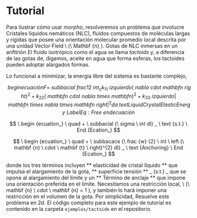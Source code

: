 <!-- TRANSLATED by md-translate -->
# Tutorial

Para ilustrar cómo usar _morpho_, resolveremos un problema que involucre
Cristales líquidos nemáticos (NLC), fluidos compuestos de moléculas largas y rígidas
que posee una orientación molecular promedio local descrita por una unidad
Vector Field \ (\ Mathbf {n} \).
Gotas de NLC inmersas en un anfitrión
El fluido isotrópico como el agua se llama _tactoids_ y, a diferencia de las gotas
de, digamos, aceite en agua que forma esferas, los tactoides pueden adoptar alargados
formas.

Lo funcional a minimizar, la energía libre del sistema es bastante
complejo,

$$
\ begin {ecuación}
F = \ subbacial {\ frac {1} {2} \ int_ {c} k_ {11} \ izquierdo (\ nabla \ cdot \ mathbf {n} \ right)^{2}+k_ {22} (\ mathbf {
n} \ cdot \ nabla \ times \ mathbf {n})^{2}+k_ {33} \ izquierdo | \ mathbf {n} \ times \ nabla \ times \ mathbf {n} \ right |^{2} da
} _ \ text {Liquid Crystal Elastic Energy} \ Label {Eq: Free}
\ end {ecuación}
$$

$$
\ begin {ecuation_}
\ quad + \ subbacial {\ sigma \ int dl} _ \ text {s.t.}
\ End {Ecation_}
$$

$$
\ begin {ecuation_}
\ quad + \ subbacace {\ frac {w} {2} \ int \ left (\ mathbf {n} \ cdot \ mathbf {t} \ right)^{2} dl} _ \ text {Anchoring}
\ End {Ecation_}
$$

donde los tres términos incluyen ** elasticidad de cristal líquido ** que impulsa el alargamiento de la gota, ** superficie
tensión ** _ (s.t.) _ que se opone al alargamiento del límite y un
** Término de anclaje ** que impone una orientación preferida en el límite.
Necesitamos una restricción local, \ (\ mathbf {n} \ cdot \ mathbf {n} = 1 \), y también lo hará
imponer una restricción en el volumen de la gota.
Por simplicidad,
Resuelve este problema en 2d.
El código completo para este ejemplo de tutorial es
contenido en la carpeta `ejemplos/tactoide` en el repositorio.